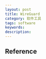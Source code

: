 ```yaml
---
layout: post
title: WireGuard
category: 软件工具
tags: software
keywords: 
description: 
---
```




## Reference

